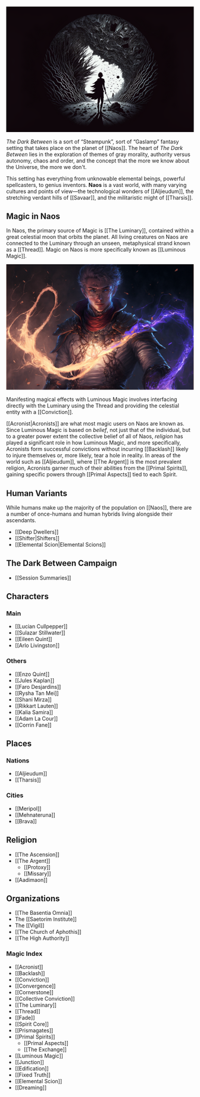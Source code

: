 
![|700](./images/Morne_he_Dark_Between_the_void_between_realms_vantablack_planet_a58cae09-c2ef-4fa9-acb6-f5d7f8394b30.png "center horizontal")

*The Dark Between* is a sort of “Steampunk”, sort of “Gaslamp” fantasy setting that takes place on the planet of [[Naos]]. The heart of *The Dark Between* lies in the exploration of themes of gray morality, authority versus autonomy, chaos and order, and the concept that the more we know about the Universe, the more we don't.

This setting has everything from unknowable elemental beings, powerful spellcasters, to genius inventors. **Naos** is a vast world, with many varying cultures and points of view—the technological wonders of [[Aljieudum]], the stretching verdant hills of [[Savaar]], and the militaristic might of [[Tharsis]].

## Magic in Naos

In Naos, the primary source of Magic is [[The Luminary]], contained within a great celestial moon that orbits the planet. All living creatures on Naos are connected to the Luminary through an unseen, metaphysical strand known as a [[Thread]]. Magic on Naos is more specifically known as [[Luminous Magic]].

![An Acronist and his Thread|400](./images/Morne_a_young_mage_and_ethereal_rope_made_of_light_coming_from__230452e4-1d1e-4525-a060-724e16d1d24a.png "right center horizontal")


Manifesting magical effects with Luminous Magic involves interfacing directly with the Luminary using the Thread and providing the celestial entity with a [[Conviction]].

[[Acronist|Acronists]] are what most magic users on Naos are known as. Since Luminous Magic is based on *belief*, not just that of the individual, but to a greater power extent the collective belief of all of Naos, *religion* has played a significant role in how Luminous Magic, and more specifically, Acronists form successful convictions without incurring [[Backlash]] likely to injure themselves or, more likely, tear a hole in reality. In areas of the world such as [[Aljieudum]], where [[The Argent]] is the most prevalent religion, Acronists garner much of their abilities from the [[Primal Spirits]], gaining specific powers through [[Primal Aspects]] tied to each Spirit.

## Human Variants

While humans make up the majority of the population on [[Naos]], there are a number of once-humans and human hybrids living alongside their ascendants.

- [[Deep Dwellers]]
- [[Shifter|Shifters]]
- [[Elemental Scion|Elemental Scions]]

## The Dark Between Campaign
- [[Session Summaries]]

## Characters

### Main
- [[Lucian Cullpepper]]
- [[Sulazar Stillwater]]
- [[Eileen Quint]]
- [[Arlo Livingston]]

### Others
- [[Enzo Quint]]
- [[Jules Kaplan]]
- [[Faro Desjardins]]
- [[Rysha Tan Mei]]
- [[Shani Mirza]]
- [[Rikkart Lauten]]
- [[Kalia Samira]]
- [[Adam La Cour]]
- [[Corrin Fane]]

## Places

### Nations
- [[Aljieudum]]
- [[Tharsis]]

### Cities
- [[Meripol]]
- [[Mehnateruna]]
- [[Brava]]

## Religion

- [[The Ascension]]
- [[The Argent]]
  - [[Protoxy]]
  - [[Missary]]
- [[Aadimaon]]

## Organizations

- [[The Basentia Omnia]]
- The [[Saetorim Institute]]
- The [[Vigil]]
- [[The Church of Aphothis]]
- [[The High Authority]]

### Magic Index

- [[Acronist]]
- [[Backlash]]
- [[Conviction]]
- [[Convergence]]
- [[Cornerstone]]
- [[Collective Conviction]]
- [[The Luminary]]
- [[Thread]]
- [[Fade]]
- [[Spirit Core]]
- [[Prismagates]]
- [[Primal Spirits]]
  - [[Primal Aspects]]
  - [[The Exchange]]
- [[Luminous Magic]]
- [[Junction]]
- [[Edification]]
- [[Fixed Truth]]
- [[Elemental Scion]]
- [[Dreaming]]